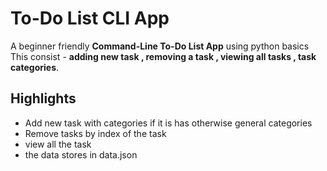 # To-Do List CLI App 
A beginner friendly **Command-Line To-Do List App** using python basics 
This consist - **adding new task , removing a task , viewing all tasks , task categories**.

## Highlights 
- Add new task with categories if it is has otherwise general categories
- Remove tasks by index of the task
- view all the task
- the data stores in data.json


